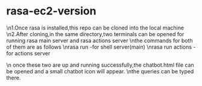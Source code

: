 # rasa-ec2-version
\n1.Once rasa is installed,this repo can be cloned into the local machine
\n2.After cloning,in the same directory,two terminals can be opened for running rasa main server and rasa actions server
\nthe commands for both of them are as follows
\nrasa run -for shell server(main)
\nrasa run actions -for actions server

\n once these two are up and running successfully,the chatbot.html file can be opened and a small chatbot icon will appear.
\nthe queries can be typed there.
